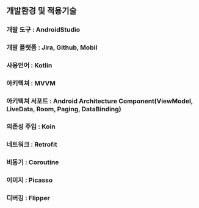 ## 개발환경 및 적용기술

 ### 개발 도구 : AndroidStudio
 ### 개발 플랫폼 : Jira, Github, Mobil
 ### 사용언어 : Kotlin
 ### 아키텍쳐 : MVVM
 ### 아키텍쳐 서포트 : Android Architecture Component(ViewModel, LiveData, Room, Paging, DataBinding)
 ### 의존성 주입 : Koin
 ### 네트워크 : Retrofit
 ### 비동기 : Coroutine
 ### 이미지 : Picasso
 ### 디버깅 : Flipper
